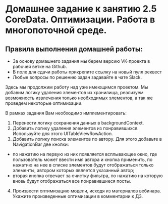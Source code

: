 # Домашнее задание к занятию 2.5 CoreData. Оптимизации. Работа в многопоточной среде.

## Правила выполнения домашней работы:
* За основу домашнего задания мы берем версию VK-проекта в рабочей ветке на Github. 
* В поле для сдачи работы прикрепите ссылку на новый пулл реквест
* Любые вопросы по решению задач задавайте в чате Slack.

Здесь мы продолжим работу над уже имеющимся проектом. 
Мы добавим логику удаления элементов из хранилища, реализуем возможность извлечения только необходимых элементов, а так же проведем некоторые оптимизации.

В рамках задания Вам необходимо имплементировать:
1. Перенести логику сохранения данных в backgroundContext.
1. Добавить логику удаления элементов из понравившихся. Используйте для этого UITableViewRowAction. 
1. Добавить логику поиска элементов по автору. Для этого добавьте в NavigationBar две кнопки: 
* по нажатию на первую из них появляется всплывающее окно, где пользователь может ввести имя автора и кнопка применить, по нажатию на нее в списке элементов будут отображаться только элементы, автором которых является указанный автор;
* вторая кнопка отвечает за очистку фильтра, по нажатию на которую вновь будут отображаться все понравившиеся посты.
4. Произвести оптимизацию модели, исходя из материалов вебинара. Укажите произведенные оптимизации в комментарии к ДЗ.
